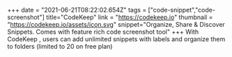 +++
date = "2021-06-21T08:22:02.654Z"
tags = ["code-snippet","code-screenshot"]
title="CodeKeep"
link = "https://codekeep.io"
thumbnail = "https://codekeep.io/assets/icon.svg"
snippet="Organize, Share & Discover Snippets. Comes with feature rich code screenshot tool"
+++
With CodeKeep , users can add unlimited snippets with labels and organize them to folders (limited to 20 on free plan)
